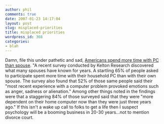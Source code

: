 ```yaml
---
author: phil
comments: true
date: 2007-01-23 14:17:04
layout: post
slug: misplaced-priorities
title: misplaced priorities
wordpress_id: 368
categories:
- blah
---
```


Damn, file this under pathetic and sad, [Americans spend more time with PC than spouse](http://www.shortnews.com/shownews.cfm?id=59727). "A recent survey conducted by Kelton Research discovered what many spouses have known for years. A startling 65% of people asked to participate spent more time with their household PC than with their own spouse. The survey also found that 52% of those same people said their "most recent experience with a computer problem provoked emotions such as anger, sadness or alienation." Among other things noted in the findings were that a staggering 84% of those surveyed said that they were "more dependent on their home computer now than they were just three years ago."  If this isn't a wake up call to folks to get a life then I suspect psychology will be a booming business in 20-30 years...not to mention divorce court.
